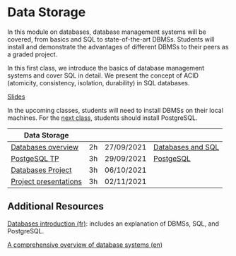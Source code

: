 # Data Storage

In this module on databases, database management systems will be covered, from basics and SQL to state-of-the-art DBMSs. Students will install and demonstrate the advantages of different DBMSs to their peers as a graded
project.

In this first class, we introduce the basics of database management systems and cover SQL in detail. We present the concept of ACID (atomicity, consistency, isolation, durability) in SQL databases.

[Slides](https://github.com/SupaeroDataScience/OBD/raw/master/readings/bdd_sql.pdf)

In the upcoming classes, students will need to install DBMSs on their local machines. For the [next class](0_2_postgres.md), students should install PostgreSQL.


Data Storage | | | |
--- | --- | --- | ---
[Databases overview](0_1_databases.md) | 2h | 27/09/2021 | [Databases and SQL](https://github.com/SupaeroDataScience/OBD/raw/master/readings/fntdb07-architecture.pdf)
[PostgeSQL TP](0_2_postgres.md) | 3h | 29/09/2021 | [PostgeSQL](https://www.postgresql.org/docs/manuals/)
[Databases Project](0_3_project.md) | 3h | 06/10/2021 |
[Project presentations](0_3_project.md) | 3h | 02/11/2021 |

## Additional Resources

[Databases introduction (fr)](https://lms.isae.fr/pluginfile.php/72085/mod_resource/content/2/bdd.pdf): includes an explanation of DBMSs, SQL, and PostgreSQL.

[A comprehensive overview of database systems (en)](https://github.com/SupaeroDataScience/OBD/raw/master/readings/fntdb07-architecture.pdf)

